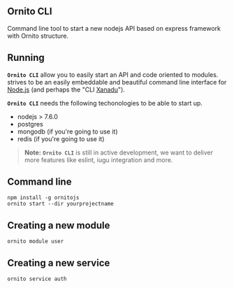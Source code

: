 ## Ornito CLI
Command line tool to start a new nodejs API based on express framework with Ornito structure.

## Running

**`Ornito CLI`** allow you to easily start an API and code oriented to modules. strives to be an easily embeddable and beautiful command line interface for [Node.js](https://nodejs.org/) (and perhaps the "CLI [Xanadu](https://en.wikipedia.org/wiki/Citizen_Kane)").

**`Ornito CLI`** needs the following techonologies to be able to start up.
- nodejs > 7.6.0
- postgres
- mongodb (if you're going to use it)
- redis (if you're going to use it)

> **Note:** **`Ornito CLI`** is still in active development, we want to deliver more features like eslint, iugu integration and more.

## Command line
``` shell
npm install -g ornitojs
ornito start --dir yourprojectname
```

## Creating a new module
``` shell
ornito module user
```

## Creating a new service
``` shell
ornito service auth
```

